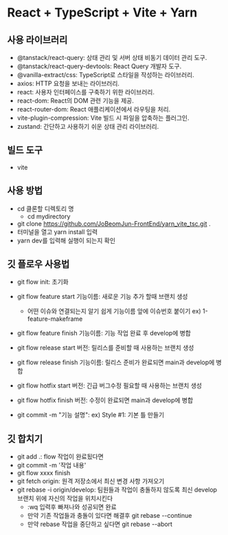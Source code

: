 # React + TypeScript + Vite + Yarn

## 사용 라이브러리

- @tanstack/react-query: 상태 관리 및 서버 상태 비동기 데이터 관리 도구.
- @tanstack/react-query-devtools: React Query 개발자 도구.
- @vanilla-extract/css: TypeScript로 스타일을 작성하는 라이브러리.
- axios: HTTP 요청을 보내는 라이브러리.
- react: 사용자 인터페이스를 구축하기 위한 라이브러리.
- react-dom: React의 DOM 관련 기능을 제공.
- react-router-dom: React 애플리케이션에서 라우팅을 처리.
- vite-plugin-compression: Vite 빌드 시 파일을 압축하는 플러그인.
- zustand: 간단하고 사용하기 쉬운 상태 관리 라이브러리.

## 빌드 도구

- vite

## 사용 방법

- cd 클론할 디렉토리 명
  - cd mydirectory
- git clone https://github.com/JoBeomJun-FrontEnd/yarn_vite_tsc.git .
- 터미널을 열고 yarn install 입력
- yarn dev를 입력해 실행이 되는지 확인

## 깃 플로우 사용법

- git flow init: 초기화
- git flow feature start 기능이름: 새로운 기능 추가 할때 브랜치 생성
  - 어떤 이슈와 연결되는지 알기 쉽게 기능이름 앞에 이슈번호 붙이기 ex) 1-feature-makeframe
- git flow feature finish 기능이름: 기능 작업 완료 후 develop에 병합
- git flow release start 버전: 릴리스를 준비할 때 사용하는 브랜치 생성
- git flow release finish 기능이름: 릴리스 준비가 완료되면 main과 develop에 병합
- git flow hotfix start 버전: 긴급 버그수정 필요할 때 사용하는 브랜치 생성
- git flow hotfix finish 버전: 수정이 완료되면 main과 develop에 병합

- git commit -m "기능 설명": ex) Style #1: 기본 틀 만들기

## 깃 합치기

- git add .: flow 작업이 완료됬다면 
- git commit -m '작업 내용'
- git flow xxxx finish
- git fetch origin: 원격 저장소에서 최신 변경 사항 가져오기
- git rebase -i origin/develop: 팀원들과 작업이 충돌하지 않도록 최신 develop 브랜치 위에 자신의 작업을 위치시킨다
  - :wq 입력후 빠져나와 성공되면 완료
  - 만약 기존 작업들과 충돌이 있다면 해결후 git rebase --continue
  - 만약 rebase 작업을 중단하고 싶다면 git rebase --abort
